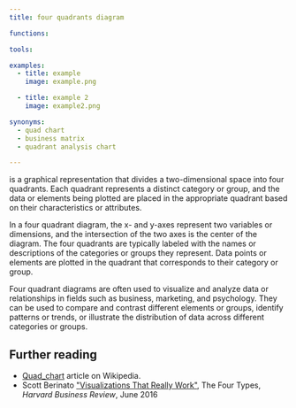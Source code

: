 ```yaml
---
title: four quadrants diagram

functions:

tools:

examples:
  - title: example
    image: example.png

  - title: example 2
    image: example2.png

synonyms:
  - quad chart
  - business matrix
  - quadrant analysis chart

---
```


is a graphical representation that divides a two-dimensional space into four quadrants. Each quadrant represents a distinct category or group, and the data or elements being plotted are placed in the appropriate quadrant based on their characteristics or attributes.

<!--more-->

In a four quadrant diagram, the x- and y-axes represent two variables or dimensions, and the intersection of the two axes is the center of the diagram. The four quadrants are typically labeled with the names or descriptions of the categories or groups they represent. Data points or elements are plotted in the quadrant that corresponds to their category or group.

Four quadrant diagrams are often used to visualize and analyze data or relationships in fields such as business, marketing, and psychology. They can be used to compare and contrast different elements or groups, identify patterns or trends, or illustrate the distribution of data across different categories or groups.

[//]: # (Generated with GPT-3. @Todo rewrite)

<!-- https://hbr.org/2016/06/visualizations-that-really-work (The Four Types) -->

<!-- example of this type http://www.paulgraham.com/conformism.htm -->

## Further reading
- [Quad_chart](https://en.wikipedia.org/wiki/Quad_chart) article on Wikipedia.
- Scott Berinato ["Visualizations That Really Work"](https://hbr.org/2016/06/visualizations-that-really-work), The Four Types, *Harvard Business Review*, June 2016
